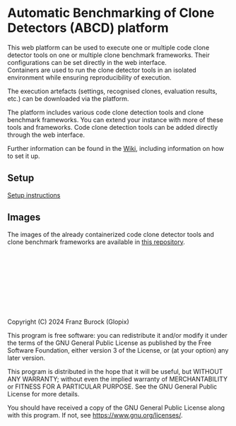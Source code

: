 # Automatic Benchmarking of Clone Detectors (ABCD) platform
This web platform can be used to execute one or multiple code clone detector tools on one or multiple clone benchmark frameworks. 
Their configurations can be set directly in the web interface.  
Containers are used to run the clone detector tools in an isolated environment while ensuring reproducibility of execution.

The execution artefacts (settings, recognised clones, evaluation results, etc.) can be downloaded via the platform.

The platform includes various code clone detection tools and clone benchmark frameworks. You can extend your instance with more of these tools and frameworks. Code clone detection tools can be added directly through the web interface.

Further information can be found in the [Wiki](https://github.com/Glopix/abcd/wiki), including information on how to set it up.

## Setup 
[Setup instructions](https://github.com/Glopix/abcd/wiki/Setup)

## Images
The images of the already containerized code clone detector tools and clone benchmark frameworks are available in [this repository](https://github.com/Glopix/abcd-images).

  
  <br><br><br><br><br><br><br><br>
  
  
Copyright (C) 2024  Franz Burock (Glopix)

This program is free software: you can redistribute it and/or modify
it under the terms of the GNU General Public License as published by
the Free Software Foundation, either version 3 of the License, or
(at your option) any later version.

This program is distributed in the hope that it will be useful,
but WITHOUT ANY WARRANTY; without even the implied warranty of
MERCHANTABILITY or FITNESS FOR A PARTICULAR PURPOSE.  See the
GNU General Public License for more details.

You should have received a copy of the GNU General Public License
along with this program.  If not, see <https://www.gnu.org/licenses/>.
